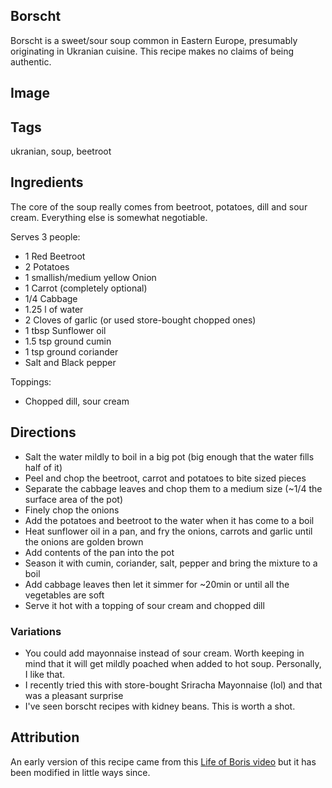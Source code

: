 ## Borscht
Borscht is a sweet/sour soup common in Eastern Europe, presumably originating in Ukranian cuisine.
This recipe makes no claims of being authentic.

## Image

## Tags
ukranian, soup, beetroot  

## Ingredients  
The core of the soup really comes from beetroot, potatoes, dill and sour cream. Everything else is somewhat negotiable.

Serves 3 people:

- 1 Red Beetroot
- 2 Potatoes
- 1 smallish/medium yellow Onion
- 1 Carrot (completely optional)
- 1/4 Cabbage
- 1.25 l of water
- 2 Cloves of garlic (or used store-bought chopped ones)
- 1 tbsp Sunflower oil
- 1.5 tsp ground cumin
- 1 tsp ground coriander
- Salt and Black pepper

Toppings:
- Chopped dill, sour cream

## Directions
- Salt the water mildly to boil in a big pot (big enough that the water fills half of it)
- Peel and chop the beetroot, carrot and potatoes to bite sized pieces
- Separate the cabbage leaves and chop them to a medium size (~1/4 the surface area of the pot)
- Finely chop the onions
- Add the potatoes and beetroot to the water when it has come to a boil
- Heat sunflower oil in a pan, and fry the onions, carrots and garlic until the onions are golden brown
- Add contents of the pan into the pot
- Season it with cumin, coriander, salt, pepper and bring the mixture to a boil
- Add cabbage leaves then let it simmer for ~20min or until all the vegetables are soft
- Serve it hot with a topping of sour cream and chopped dill

### Variations
- You could add mayonnaise instead of sour cream. Worth keeping in mind that it will get mildly poached when added to hot soup. Personally, I like that.
- I recently tried this with store-bought Sriracha Mayonnaise (lol) and that was a pleasant surprise
- I've seen borscht recipes with kidney beans. This is worth a shot.

## Attribution
An early version of this recipe came from this [Life of Boris video](https://www.youtube.com/watch?v=-RjawJ8LImM) but it has been modified in little ways since.
